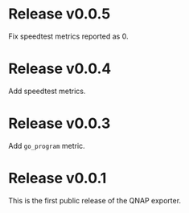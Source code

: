 # Release v0.0.5

Fix speedtest metrics reported as 0.

# Release v0.0.4

Add speedtest metrics.

# Release v0.0.3

Add `go_program` metric.

# Release v0.0.1

This is the first public release of the QNAP exporter.
